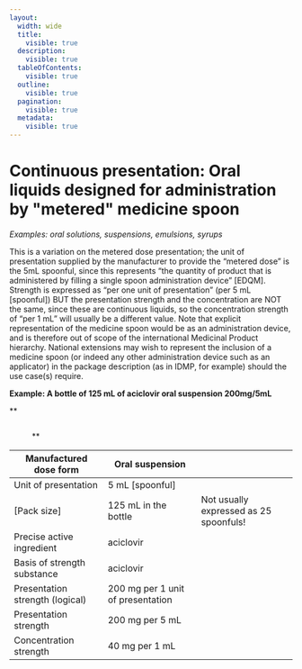 ```yaml
---
layout:
  width: wide
  title:
    visible: true
  description:
    visible: true
  tableOfContents:
    visible: true
  outline:
    visible: true
  pagination:
    visible: true
  metadata:
    visible: true
---
```


# Continuous presentation: Oral liquids designed for administration by "metered" medicine spoon

_Examples: oral solutions, suspensions, emulsions, syrups_

This is a variation on the metered dose presentation; the unit of presentation supplied by the manufacturer to provide the “metered dose” is the 5mL spoonful, since this represents “the quantity of product that is administered by filling a single spoon administration device” \[EDQM]. Strength is expressed as “per one unit of presentation” (per 5 mL \[spoonful]) BUT the presentation strength and the concentration are NOT the same, since these are continuous liquids, so the concentration strength of “per 1 mL” will usually be a different value. Note that explicit representation of the medicine spoon would be as an administration device, and is therefore out of scope of the international Medicinal Product hierarchy. National extensions may wish to represent the inclusion of a medicine spoon (or indeed any other administration device such as an applicator) in the package description (as in IDMP, for example) should the use case(s) require.

**Example: A bottle of 125 mL of aciclovir oral suspension 200mg/5mL**

\*\*

<figure><img src="../../../../../../authoring/pharmaceutical-and-biologic-product/images/304775953.jpg" alt=""><figcaption><p>**</p></figcaption></figure>

| Manufactured dose form          | Oral suspension                   |                                        |
| ------------------------------- | --------------------------------- | -------------------------------------- |
| Unit of presentation            | 5 mL \[spoonful]                  |                                        |
| \[Pack size]                    | 125 mL in the bottle              | Not usually expressed as 25 spoonfuls! |
| Precise active ingredient       | aciclovir                         |                                        |
| Basis of strength substance     | aciclovir                         |                                        |
| Presentation strength (logical) | 200 mg per 1 unit of presentation |                                        |
| Presentation strength           | 200 mg per 5 mL                   |                                        |
| Concentration strength          | 40 mg per 1 mL                    |                                        |
